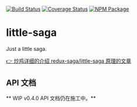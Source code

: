 [![Build Status](https://img.shields.io/travis/shinima/little-saga/master.svg?style=flat-square)](https://travis-ci.org/shinima/little-saga) [![Coverage Status](https://img.shields.io/coveralls/shinima/little-saga/master.svg?style=flat-square)](https://coveralls.io/github/shinima/little-saga?branch=master) [![NPM Package](https://img.shields.io/npm/v/little-saga.svg?style=flat-square)](https://www.npmjs.org/package/little-saga)

# little-saga

Just a little saga.

[👉 炒鸡详细的介绍 redux-saga/little-saga 原理的文章](docs/building-your-own-redux-saga.md)

## API 文档

** WIP v0.4.0 API 文档仍在施工中。**
